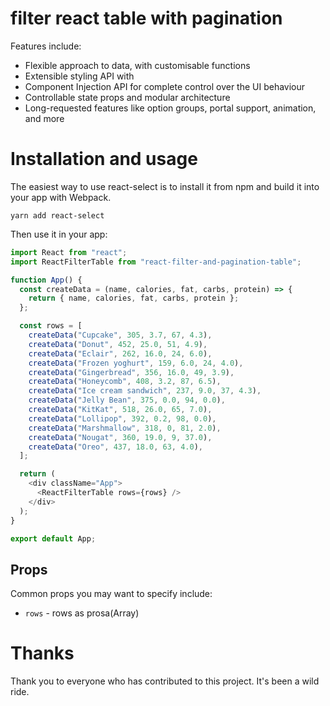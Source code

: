 # filter react table with pagination

Features include:

- Flexible approach to data, with customisable functions
- Extensible styling API with
- Component Injection API for complete control over the UI behaviour
- Controllable state props and modular architecture
- Long-requested features like option groups, portal support, animation, and more

# Installation and usage

The easiest way to use react-select is to install it from npm and build it into your app with Webpack.

```
yarn add react-select
```

Then use it in your app:

```js
import React from "react";
import ReactFilterTable from "react-filter-and-pagination-table";

function App() {
  const createData = (name, calories, fat, carbs, protein) => {
    return { name, calories, fat, carbs, protein };
  };

  const rows = [
    createData("Cupcake", 305, 3.7, 67, 4.3),
    createData("Donut", 452, 25.0, 51, 4.9),
    createData("Eclair", 262, 16.0, 24, 6.0),
    createData("Frozen yoghurt", 159, 6.0, 24, 4.0),
    createData("Gingerbread", 356, 16.0, 49, 3.9),
    createData("Honeycomb", 408, 3.2, 87, 6.5),
    createData("Ice cream sandwich", 237, 9.0, 37, 4.3),
    createData("Jelly Bean", 375, 0.0, 94, 0.0),
    createData("KitKat", 518, 26.0, 65, 7.0),
    createData("Lollipop", 392, 0.2, 98, 0.0),
    createData("Marshmallow", 318, 0, 81, 2.0),
    createData("Nougat", 360, 19.0, 9, 37.0),
    createData("Oreo", 437, 18.0, 63, 4.0),
  ];

  return (
    <div className="App">
      <ReactFilterTable rows={rows} />
    </div>
  );
}

export default App;
```

## Props

Common props you may want to specify include:

- `rows` - rows as prosa(Array)

# Thanks

Thank you to everyone who has contributed to this project. It's been a wild ride.
